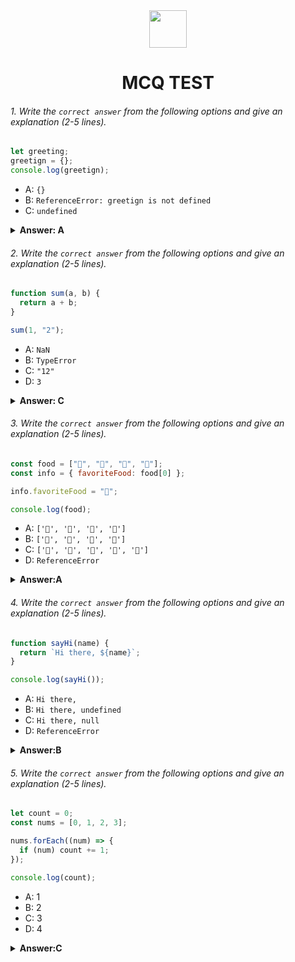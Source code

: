 <div align="center">
  <img height="60" src="https://edurev.gumlet.io/AllImages/original/ApplicationImages/CourseImages/944e5d47-8c55-4a89-91e5-22ab5f2798fc_CI.png">
  <h1>MCQ TEST</h1>
</div>

###### 1. Write the `correct answer` from the following options and give an explanation (2-5 lines).

```javascript
let greeting;
greetign = {};
console.log(greetign);
```

- A: `{}`
- B: `ReferenceError: greetign is not defined`
- C: `undefined`

<details><summary><b>Answer: A</b></summary>

<p>

#### Answer: A

<i>Explanation: Java Script give empty object, In this case at first we take (greetign) a empty object. then console it. The output we get empty object. Because the object do not have any element. If any obejct do not have any element the obejct called by empty obejct. So the out put is empty object </i>

</p>
</details>

###### 2. Write the `correct answer` from the following options and give an explanation (2-5 lines).

```javascript
function sum(a, b) {
  return a + b;
}

sum(1, "2");
```

- A: `NaN`
- B: `TypeError`
- C: `"12"`
- D: `3`

<details><summary><b>Answer: C</b></summary>

<p>

#### Answer: C

<i>Explanation: The output is 12. The function have 2 paremater. The first paremater type is number. But the second paremater type is String.  Javascript give output Side by side. If 2 paremater are number javascript plus those parameter and give total sum output. </i>

</p>
</details>

###### 3. Write the `correct answer` from the following options and give an explanation (2-5 lines).

```javascript
const food = ["🍕", "🍫", "🥑", "🍔"];
const info = { favoriteFood: food[0] };

info.favoriteFood = "🍝";

console.log(food);
```

- A: `['🍕', '🍫', '🥑', '🍔']`
- B: `['🍝', '🍫', '🥑', '🍔']`
- C: `['🍝', '🍕', '🍫', '🥑', '🍔']`
- D: `ReferenceError`

<details><summary><b>Answer:A</b></summary>

<p>

#### Answer: A

<i>Explanation: In this Case the out put is number A. Here Food array have 4 element, then info object select Food array first element, then infor.favoriteFood change Food first element. So Info have new element, but Food object unchanged. If here you console info, you get new element. But food element is unchangeable</i>

</p>
</details>

###### 4. Write the `correct answer` from the following options and give an explanation (2-5 lines).

```javascript
function sayHi(name) {
  return `Hi there, ${name}`;
}

console.log(sayHi());
```

- A: `Hi there,`
- B: `Hi there, undefined`
- C: `Hi there, null`
- D: `ReferenceError`

<details><summary><b>Answer:B</b></summary>

<p>

#### Answer: ?

<i>Explanation: Here the Correct answer is number B. Because in this function name is not called any where. In javascript if we called any paremater or variable who is not available , then we get undefined.</i>

</p>
</details>

###### 5. Write the `correct answer` from the following options and give an explanation (2-5 lines).

```javascript
let count = 0;
const nums = [0, 1, 2, 3];

nums.forEach((num) => {
  if (num) count += 1;
});

console.log(count);
```

- A: 1
- B: 2
- C: 3
- D: 4

<details><summary><b>Answer:C</b></summary>

<p>

#### Answer: C

<i>Explanation: Here the correct answer is number C. Here the for each function will start 4 times. But in javascript we start count from 0. So in this case the function play 4 times. but it count 0,1,2,3. So the Result is: C (3)</i>

</p>
</details>
